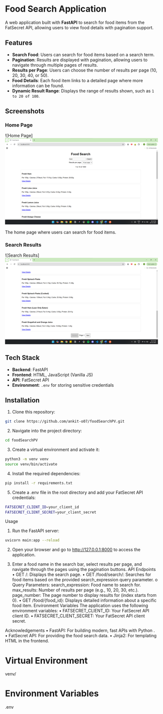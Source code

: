 # Food Search Application

A web application built with **FastAPI** to search for food items from the FatSecret API, allowing users to view food details with pagination support.

## Features

- **Search Food**: Users can search for food items based on a search term.
- **Pagination**: Results are displayed with pagination, allowing users to navigate through multiple pages of results.
- **Results per Page**: Users can choose the number of results per page (10, 20, 30, 40, or 50).
- **Food Details**: Each food item links to a detailed page where more information can be found.
- **Dynamic Result Range**: Displays the range of results shown, such as `1 to 20 of 100`.

## Screenshots

### Home Page

![Home Page]![alt text](foodsearch1.png)

The home page where users can search for food items.

### Search Results

![Search Results]![alt text](foodsearch2.png)

## Tech Stack

- **Backend**: FastAPI
- **Frontend**: HTML, JavaScript (Vanilla JS)
- **API**: FatSecret API
- **Environment**: `.env` for storing sensitive credentials

## Installation

1. Clone this repository:

```bash
git clone https://github.com/ankit-o07/foodSearchPV.git
```
2.	Navigate into the project directory:
```bash
cd foodSearchPV
```
3.	Create a virtual environment and activate it:

```bash
python3 -m venv venv
source venv/bin/activate
```

4.	Install the required dependencies:

```bash
pip install -r requirements.txt
```

5.	Create a .env file in the root directory and add your FatSecret API credentials:
```bash
FATSECRET_CLIENT_ID=your_client_id
FATSECRET_CLIENT_SECRET=your_client_secret
```

Usage
1.	Run the FastAPI server:
```bash
uvicorn main:app --reload
```

2.	Open your browser and go to http://127.0.0.1:8000 to access the application.

3.	Enter a food name in the search bar, select results per page, and navigate through the pages using the pagination buttons.
API Endpoints
•	GET /: Displays the search page.
•	GET /food/search/: Searches for food items based on the provided search_expression query parameter.
o	Query Parameters:
	search_expression: Food name to search for.
	max_results: Number of results per page (e.g., 10, 20, 30, etc.).
	page_number: The page number to display results for (index starts from 0).
•	GET /food/{food_id}: Displays detailed information about a specific food item.
Environment Variables
The application uses the following environment variables:
•	FATSECRET_CLIENT_ID: Your FatSecret API client ID.
•	FATSECRET_CLIENT_SECRET: Your FatSecret API client secret.


Acknowledgements
•	FastAPI: For building modern, fast APIs with Python .
•	FatSecret API: For providing the food search data.
•	Jinja2: For templating HTML in the frontend.


# Virtual Environment
venv/

# Environment Variables
.env

#

